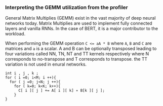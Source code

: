 ### Interpreting the GEMM utilization from the profiler

General Matrix Multiplies (GEMM) exist in the vast majority of deep neural networks today. Matrix Multiplies are used to implement fully connected layers and vanilla RNNs. In the case of BERT, it is a major contributor  to the workload. 

When performing the GEMM operation `C <= aA * B` where `A`, `B` and `C` are matrices and `a` is a scalar. A and B can be optionally transposed leading to four variations called  NN, TN, NT and TT kernels respectively where N corresponds to no-transpose and T corresponds to transpose. the TT variation is not used in enural networks.

```
int i , j , k ; 
for ( i =0; i<M; i ++){ 
  for ( j =0; j<N; j ++){ 
    for ( k=0; k<K; k++){ 
      C[ i ][ j ] += A[ i ][ k] ∗ B[k ][ j ]; 
    } 
}
```
